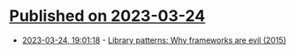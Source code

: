 # [Published on 2023-03-24](index.md)

* [2023-03-24, 19:01:18](https://lobste.rs/s/y26lwz/library_patterns_why_frameworks_are_evil) - [Library patterns: Why frameworks are evil (2015)](https://tomasp.net/blog/2015/library-frameworks/)
